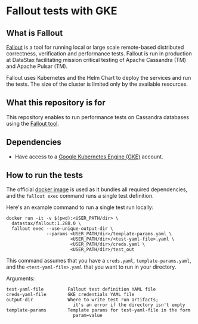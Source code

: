 # Fallout tests with GKE


## What is Fallout
[Fallout](https://github.com/datastax/fallout) is a tool for running local or large scale remote-based distributed correctness, verification and performance tests. Fallout is run in production at DataStax facilitating mission critical testing of Apache Cassandra (TM) and Apache Pulsar (TM).

Fallout uses Kubernetes and the Helm Chart to deploy the services and run the tests. The size of the cluster is limited only by the available resources.
## What this repository is for
This repository enables to run performance tests on Cassandra 
databases using the [Fallout tool](https://github.com/datastax/fallout).

## Dependencies
- Have access to a [Google Kubernetes Engine (GKE)](https://cloud.google.com/kubernetes-engine) account.

## How to run the tests
The official [docker image](https://hub.docker.com/r/datastax/fallout) is used as it bundles all required dependencies, and the `fallout exec` command runs a single test definition.

Here's an example command to run a single test run locally:

```
docker run -it -v $(pwd):<USER_PATH/dir> \
  datastax/fallout:1.288.0 \
  fallout exec --use-unique-output-dir \
               --params <USER_PATH/dir>/template-params.yaml \
                        <USER_PATH/dir>/<test-yaml-file>.yaml \
                        <USER_PATH/dir>/creds.yaml \
                        <USER_PATH/dir>/test_out
```
This command assumes that you have a `creds.yaml`, `template-params.yaml`, and the `<test-yaml-file>.yaml` that you want to run in your directory.


Arguments:
```
test-yaml-file         Fallout test definition YAML file
creds-yaml-file        GKE credentials YAML file
output-dir             Where to write test run artifacts; 
                         it's an error if the directory isn't empty
template-params        Template params for test-yaml-file in the form
                         param=value
```
